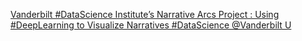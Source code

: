 [Vanderbilt #DataScience Institute’s Narrative Arcs Project : Using #DeepLearning to Visualize Narratives   #DataScience   @Vanderbilt U](https://qi.tc/qi/113199)